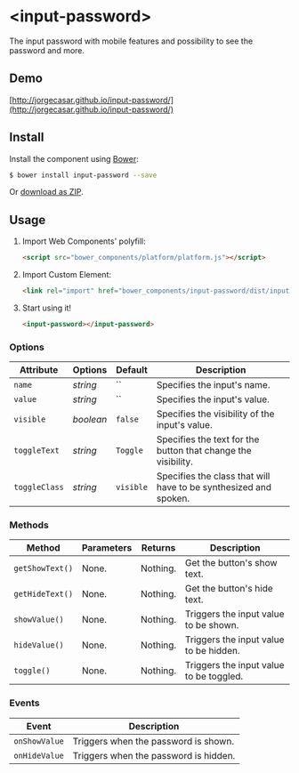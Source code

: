 # &lt;input-password&gt;

The input password with mobile features and possibility to see the password and more.

## Demo

[http://jorgecasar.github.io/input-password/](http://jorgecasar.github.io/input-password/)

## Install

Install the component using [Bower](http://bower.io/):

```sh
$ bower install input-password --save
```

Or [download as ZIP](#).

## Usage

1. Import Web Components' polyfill:

	```html
	<script src="bower_components/platform/platform.js"></script>
	```

2. Import Custom Element:

	```html
	<link rel="import" href="bower_components/input-password/dist/input-password.html">
	```

3. Start using it!

	```html
	<input-password></input-password>
	```

### Options

Attribute     | Options    | Default   | Description
---           | ---        | ---       | ---
`name`        | *string*   | ``        | Specifies the input's name.
`value`       | *string*   | ``        | Specifies the input's value.
`visible`     | *boolean*  | `false`   | Specifies the visibility of the input's value.
`toggleText`  | *string*   | `Toggle`  | Specifies the text for the button that change the visibility.
`toggleClass` | *string*   | `visible` | Specifies the class that will have to be synthesized and spoken.

### Methods

Method          | Parameters     | Returns            | Description
---             | ---            | ---                | ---
`getShowText()` | None.          | Nothing.           | Get the button's show text.
`getHideText()` | None.          | Nothing.           | Get the button's hide text.
`showValue()`   | None.          | Nothing.           | Triggers the input value to be shown.
`hideValue()`   | None.          | Nothing.           | Triggers the input value to be hidden.
`toggle()`      | None.          | Nothing.           | Triggers the input value to be toggled.

### Events

Event         | Description
---           | ---
`onShowValue` | Triggers when the password is shown.
`onHideValue` | Triggers when the password is hidden.
